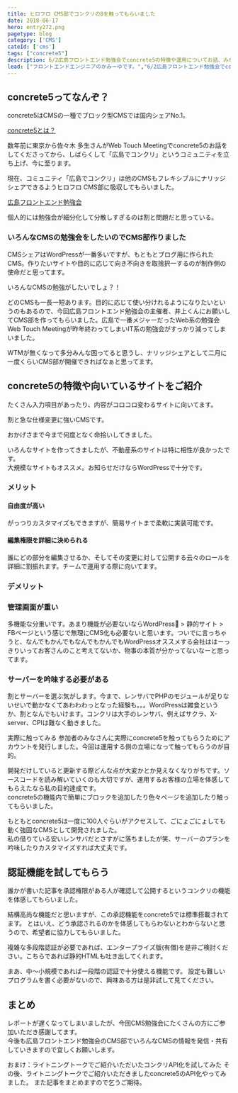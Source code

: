 ```yaml
---
title: ヒロフロ CMS部でコンクリの8を触ってもらいました
date: 2018-06-17
hero: entry272.png
pagetype: blog
category: ['CMS']
cateId: ['cms']
tags: ["concrete5"]
description: 6/2広島フロントエンド勉強会でconcrete5の特徴や運用についてお話、みなさんに体感していただきました。
lead: ["フロントエンドエンジニアのかみーゆです。","6/2広島フロントエンド勉強会でconcrete5の特徴や運用についてお話、みなさんに体感していただきました。"]
---
```

## concrete5ってなんぞ？
concrete5はCMSの一種でブロック型CMSでは国内シェアNo.1。

[concrete5とは？](https://concrete5-japan.org/about/)

数年前に東京から佐々木 多生さんがWeb Touch Meetingでconcrete5のお話をしてくださってから、しばらくして「広島でコンクリ」というコミュニティを立ち上げ、今に至ります。

現在、コミュニティ「広島でコンクリ」は他のCMSもフレキシブルにナリッジシェアできるようヒロフロ CMS部に吸収してもらいました。

[広島フロントエンド勉強会](https://hirofuro.org/)

個人的には勉強会が細分化して分散しすぎるのは割と問題だと思っている。

### いろんなCMSの勉強会をしたいのでCMS部作りました
CMSシェアはWordPressが一番多いですが、もともとブログ用に作られたCMS。作りたいサイトや目的に応じて向き不向きを取捨択一するのが制作側の使命だと思ってます。

いろんなCMSの勉強がしたいでしょ？！

どのCMSも一長一短あります。目的に応じて使い分けれるようになりたいというのもあるので、今回広島フロントエンド勉強会の主催者、井上くんにお願いしてCMS部を作ってもらいました。広島で一番メジャーだったWeb系の勉強会 Web Touch Meetingが昨年終わってしまいIT系の勉強会がすっかり減ってしまいました。

WTMが無くなって多分みんな困ってると思うし、ナリッジシェアとして二月に一度くらいCMS部が開催できればなぁと思ってます。
## concrete5の特徴や向いているサイトをご紹介
たくさん入力項目があったり、内容がコロコロ変わるサイトに向いてます。

割と急な仕様変更に強いCMSです。

おかげさまで今まで何度となく命拾いしてきました。

いろんなサイトを作ってきましたが、不動産系のサイトは特に相性が良かったです。<br>
大規模なサイトもオススメ。お知らせだけならWordPressで十分です。
### メリット
#### 自由度が高い
がっつりカスタマイズもできますが、簡易サイトまで柔軟に実装可能です。

#### 編集権限を詳細に決められる
誰にどの部分を編集させるか、そしてその変更に対して公開する云々のロールを詳細に割振れます。チームで運用する際に向いてます。

### デメリット
### 管理画面が重い
多機能な分重いです。あまり機能が必要ないならWordPress > 静的サイト > FBページという感じで無理にCMS化も必要ないと思います。ついでに言っちゃうと、なんでもかんでもなんでもかんでもWordPressオススメする会社ははーっきりいってお客さんのこと考えてないか、物事の本質が分かってないなーと思ってます。

### サーバーを吟味する必要がある
割とサーバーを選ぶ気がします。今まで、レンサバでPHPのモジュールが足りないせいで動かなくてあわわわっとなった経験も。。。WordPressは雑食というか、割となんでもいけます。コンクリは大手のレンサバ、例えばサクラ、X-server、CPIは難なく動きました。

実際に触ってみる
参加者のみなさんに実際にconcrete5を触ってもらうためにアカウントを発行しました。今回は運用する側の立場になって触ってもらうのが目的。

開発だけしていると更新する際どんな点が大変かとか見えなくなりがちです。ソースコードを読み解いていくのも大切ですが、運用するお客様の立場を体感してもらえたなら私の目的達成です。<br>
concrete5の機能内で簡単にブロックを追加したり色々ページを追加したり触ってもらいました。

もともとconcrete5は一度に100人ぐらいがアクセスして、ごにょごにょしても動く強固なCMSとして開発されました。<br>
私の借りている安いレンサバだとさすがに落ちましたが笑、サーバーのプランを吟味したりカスタマイズすれば大丈夫です。

## 認証機能を試してもらう
誰かが書いた記事を承認権限がある人が確認して公開するというコンクリの機能を体感してもらいました。

結構高尚な機能だと思いますが、この承認機能をconcrete5では標準搭載されてます。
とはいえ、どう承認されるのかを体感してもらわないとわからないと思うので、希望者に協力してもらいました。

複雑な多段階認証が必要であれば、エンタープライズ版(有償)を是非ご検討ください。こちらであれば静的HTMLも吐き出してくれます。

まあ、中〜小規模であれば一段階の認証で十分使える機能です。
設定も難しいプログラムを書く必要がないので、興味ある方は是非試して見てください。

## まとめ
レポートが遅くなってしまいましたが、今回CMS勉強会にたくさんの方にご参加いただき感謝してます。
<br>今後も広島フロントエンド勉強会のCMS部でいろんなCMSの情報を発信・共有していきますので宜しくお願いします。

おまけ：ライトニングトークでご紹介いただいたコンクリAPI化を試してみた
その後、ライトニングトークでご紹介いただきましたconcrete5のAPI化やってみました。
また記事をまとめますので乞うご期待。
